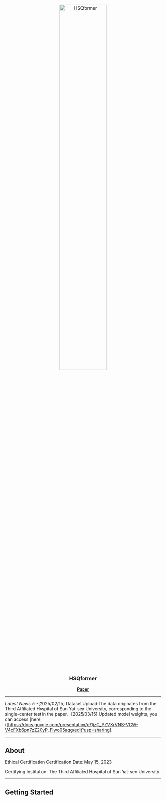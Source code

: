 <p align="center"> <picture> <source media="(prefers-color-scheme: dark)" srcset="https://raw.githubusercontent.com/Asunatan/HSQformer/main/docs/source/assets/logos/HSQformer-logo-text-dark.png"> <img alt="HSQformer" src="https://raw.githubusercontent.com/Asunatan/HSQformer/main/docs/source/assets/logos/HSQformer-logo-text-light.png" width=55%> </picture> </p><h3 align="center"> HSQformer</h3><p align="center"> <a href="https://arxiv.org/abs/2502.03772"><b>Paper</b></a>
  
---

*Latest News* 🔥
-[2025/02/15] Dataset Upload:The data originates from the Third Affiliated Hospital of Sun Yat-sen University, corresponding to the single-center test in the paper.
-[2025/03/15] Updated model weights, you can access [here]([https://docs.google.com/presentation/d/1jzC_PZVXrVNSFVCW-V4cFXb6pn7zZ2CyP_Flwo05aqg/edit?usp=sharing].

---

## About

Ethical Certification
Certification Date: May 15, 2023

Certifying Institution: The Third Affiliated Hospital of Sun Yat-sen University

---
## Getting Started

